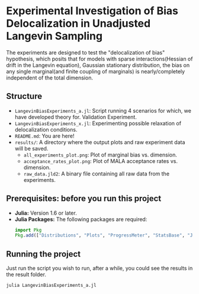 # Experimental Investigation of Bias Delocalization in Unadjusted Langevin Sampling

The experiments are designed to test the "delocalization of bias" hypothesis, which posits that for models with sparse interactions(Hessian of drift in the Langevin equation), Gaussian stationary distribution, the bias on any single marginal(and finite coupling of marginals) is nearly/completely independent of the total dimension.

## Structure

- `LangevinBiasExperiments_a.jl`: Script running 4 scenarios for which, we have developed theory for. Validation Experiment.
- `LangevinBiasExperiments_x.jl`: Experimenting possible relaxation of delocalization conditions.
- `README.md`: You are here!
- `results/`: A directory where the output plots and raw experiment data will be saved.
  - `all_experiments_plot.png`: Plot of marginal bias vs. dimension.
  - `acceptance_rates_plot.png`: Plot of MALA acceptance rates vs. dimension.
  - `raw_data.jld2`: A binary file containing all raw data from the experiments.

## Prerequisites: before you run this project

- **Julia:** Version 1.6 or later.
- **Julia Packages:** The following packages are required:
    ```julia
    import Pkg
    Pkg.add(["Distributions", "Plots", "ProgressMeter", "StatsBase", "JLD2", "LinearAlgebra", "Random", "Printf"])
    ```

## Running the project

Just run the script you wish to run, after a while, you could see the results in the result folder.

```bash
julia LangevinBiasExperiments_a.jl